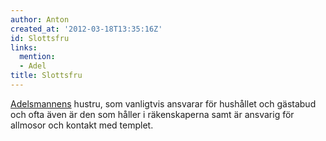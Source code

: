 ```yaml
---
author: Anton
created_at: '2012-03-18T13:35:16Z'
id: Slottsfru
links:
  mention:
  - Adel
title: Slottsfru
---
```


[Adelsmannens] hustru, som vanligtvis ansvarar för hushållet och gästabud och ofta även är den som
håller i räkenskaperna samt är ansvarig för allmosor och kontakt med templet.

  [Adelsmannens]: Adel
